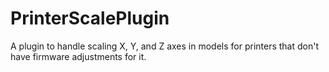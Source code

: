 # PrinterScalePlugin
A plugin to handle scaling X, Y, and Z axes in models for printers that don't have firmware adjustments for it.

